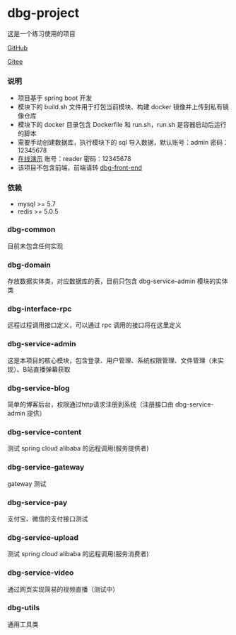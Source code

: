 # dbg-project
这是一个练习使用的项目

[GitHub](https://github.com/DbgDebug/dbg-project)

[Gitee](https://gitee.com/dbge/dbg-project)

### 说明
* 项目基于 spring boot 开发
* 模块下的 build.sh 文件用于打包当前模块、构建 docker 镜像并上传到私有镜像仓库
* 模块下的 docker 目录包含 Dockerfile 和 run.sh，run.sh 是容器启动后运行的脚本
* 需要手动创建数据库，执行模块下的 sql 导入数据，默认账号：admin 密码：12345678
* [在线演示](https://admin.dbg-dev.icu:9700/) 账号：reader 密码：12345678
* 该项目不包含前端，前端请转 [dbg-front-end](https://github.com/DbgDebug/dbg-front-end)
  
### 依赖
* mysql >= 5.7
* redis >= 5.0.5

### dbg-common
目前未包含任何实现

### dbg-domain
存放数据实体类，对应数据库的表，目前只包含 dbg-service-admin 模块的实体类

### dbg-interface-rpc
远程过程调用接口定义，可以通过 rpc 调用的接口将在这里定义

### dbg-service-admin
这是本项目的核心模块，包含登录、用户管理、系统权限管理、文件管理（未实现）、B站直播弹幕获取

### dbg-service-blog
简单的博客后台，权限通过http请求注册到系统（注册接口由 dbg-service-admin 提供）

### dbg-service-content
测试 spring cloud alibaba 的远程调用(服务提供者)

### dbg-service-gateway
gateway 测试

### dbg-service-pay
支付宝、微信的支付接口测试

### dbg-service-upload
测试 spring cloud alibaba 的远程调用(服务消费者)

### dbg-service-video
通过网页实现简易的视频直播（测试中）

### dbg-utils
通用工具类